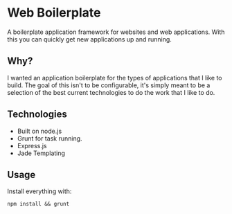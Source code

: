 # Web Boilerplate

A boilerplate application framework for websites and web applications. With this you can quickly get new applications up and running.

## Why?

I wanted an application boilerplate for the types of applications that I like to build. The goal of this isn't to be configurable, it's simply meant to be a selection of the best current technologies to do the work that I like to do.

## Technologies

* Built on node.js
* Grunt for task running.
* Express.js
* Jade Templating


## Usage

Install everything with:

```
npm install && grunt
```

